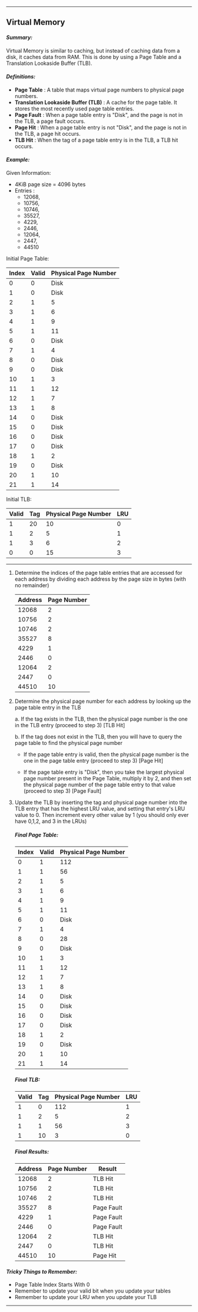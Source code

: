 ***
## Virtual Memory

#### **_Summary:_**
Virtual Memory is similar to caching, but instead of caching data from a disk, it caches data from RAM. This is done by using a Page Table and a Translation Lookaside Buffer (TLB). 

#### **_Definitions:_**
- **Page Table**
: A table that maps virtual page numbers to physical page numbers. 
- **Translation Lookaside Buffer (TLB)**
: A cache for the page table. It stores the most recently used page table entries.
- **Page Fault**
: When a page table entry is "Disk", and the page is not in the TLB, a page fault occurs. 
- **Page Hit**
: When a page table entry is not "Disk", and the page is not in the TLB, a page hit occurs.
- **TLB Hit**
: When the tag of a page table entry is in the TLB, a TLB hit occurs.

#### **_Example:_**

  Given Information: 
  - 4KiB page size = 4096 bytes
  - Entries :
    - 12068, 
    - 10756, 
    - 10746,
    - 35527,
    - 4229, 
    - 2446,
    - 12064, 
    - 2447, 
    - 44510

  Initial Page Table:

  | Index | Valid | Physical Page Number |
  |-------|-------|---------------------|
  | 0 | 0 | Disk |
  | 1 | 0 | Disk |
  | 2 | 1 | 5 |
  | 3 | 1 | 6 |
  | 4 | 1 | 9 |
  | 5 | 1 | 11 |
  | 6 | 0 | Disk |
  | 7 | 1 | 4 |
  | 8 | 0 | Disk |
  | 9 | 0 | Disk |
  | 10 | 1 | 3 |
  | 11 | 1 | 12 |
  | 12 | 1 | 7 |
  | 13 | 1 | 8 |
  | 14 | 0 | Disk |
  | 15 | 0 | Disk |
  | 16 | 0 | Disk |
  | 17 | 0 | Disk |
  | 18 | 1 | 2 |
  | 19 | 0 | Disk |
  | 20 | 1 | 10 |
  | 21 | 1 | 14 |


  Initial TLB:
  
  | Valid | Tag | Physical Page Number | LRU |
  |-------|-----|---------------------|-----|
  | 1 | 20 | 10 | 0 |
  | 1 | 2 | 5 | 1 |
  | 1 | 3 | 6 | 2 |
  | 0 | 0 | 15 | 3 |

***
1. Determine the indices of the page table entries that are accessed for each address by dividing each address by the page size in bytes (with no remainder)

    | Address | Page Number |
    |---------|-------------|
    | 12068   | 2           |
    | 10756   | 2           |
    | 10746   | 2           |
    | 35527   | 8           |
    | 4229    | 1           |
    | 2446    | 0           |
    | 12064   | 2           |
    | 2447    | 0           |
    | 44510   | 10          |

2. Determine the physical page number for each address by looking up the page table entry in the TLB

    a. If the tag exists in the TLB, then the physical page number is the one in the TLB entry (proceed to step 3) [TLB Hit]

    b. If the tag does not exist in the TLB, then you will have to query the page table to find the physical page number

    - If the page table entry is valid, then the physical page number is the one in the page table entry (proceed to step 3) [Page Hit]

    - If the page table entry is "Disk", then you take the largest physical page number present in the Page Table, multiply it by 2, and then set the physical page number of the page table entry to that value (proceed to step 3) [Page Fault]

3. Update the TLB by inserting the tag and physical page number into the TLB entry that has the highest LRU value, and setting that entry's LRU value to 0. Then increment every other value by 1 (you should only ever have 0,1,2, and 3 in the LRUs)

    ##### Final Page Table:

    | Index | Valid | Physical Page Number |
    |-------|-------|---------------------|
    | 0 | 1 | 112 |
    | 1 | 1 | 56 |
    | 2 | 1 | 5 |
    | 3 | 1 | 6 |
    | 4 | 1 | 9 |
    | 5 | 1 | 11 |
    | 6 | 0 | Disk |
    | 7 | 1 | 4 |
    | 8 | 0 | 28 |
    | 9 | 0 | Disk |
    | 10 | 1 | 3 |
    | 11 | 1 | 12 |
    | 12 | 1 | 7 |
    | 13 | 1 | 8 |
    | 14 | 0 | Disk |
    | 15 | 0 | Disk |
    | 16 | 0 | Disk |
    | 17 | 0 | Disk |
    | 18 | 1 | 2 |
    | 19 | 0 | Disk |
    | 20 | 1 | 10 |
    | 21 | 1 | 14 |

    ##### Final TLB:
    | Valid | Tag | Physical Page Number | LRU |
    |-------|-----|---------------------|-----|
    | 1 | 0 | 112 | 1 |
    | 1 | 2 | 5 | 2 |
    | 1 | 1 | 56 | 3 |
    | 1 | 10 | 3 | 0 |

    ##### Final Results:
    | Address | Page Number | Result |
    |---------|-------------|--------|
    | 12068   | 2           | TLB Hit|
    | 10756   | 2           | TLB Hit|
    | 10746   | 2           | TLB Hit|
    | 35527   | 8           | Page Fault |
    | 4229    | 1           | Page Fault |
    | 2446    | 0           | Page Fault |
    | 12064   | 2           | TLB Hit|
    | 2447    | 0           | TLB Hit|
    | 44510   | 10          | Page Hit |


#### **_Tricky Things to Remember:_**
- Page Table Index Starts With 0
- Remember to update your valid bit when you update your tables
- Remember to update your LRU when you update your TLB

***
